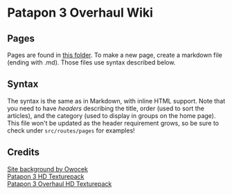 # Patapon 3 Overhaul Wiki
## Pages

Pages are found in [this folder](https://github.com/p3o-wiki/p3o-wiki.github.io/tree/main/src/routes/pages). To make a new page, create a markdown file (ending with .md). Those files use syntax described below.

## Syntax

The syntax is the same as in Markdown, with inline HTML support.
Note that you need to have _headers_ describing the title, order (used to sort the articles), and the category (used to display in groups on the home page). This file won't be updated as the header requirement grows, so be sure to check under `src/routes/pages` for examples!

## Credits

[Site background by Owocek](https://www.deviantart.com/owocektv/art/Demon-Gate-Bababaan-Patapon-2-500846734)<br>
[Patapon 3 HD Texturepack](https://github.com/Lin-zl522/Patapon-3-HD-Texture-Pack)<br>
[Patapon 3 Overhaul HD Texturepack](https://github.com/KnotSora/Patapon-3-Overhaul-HD-Textures)
